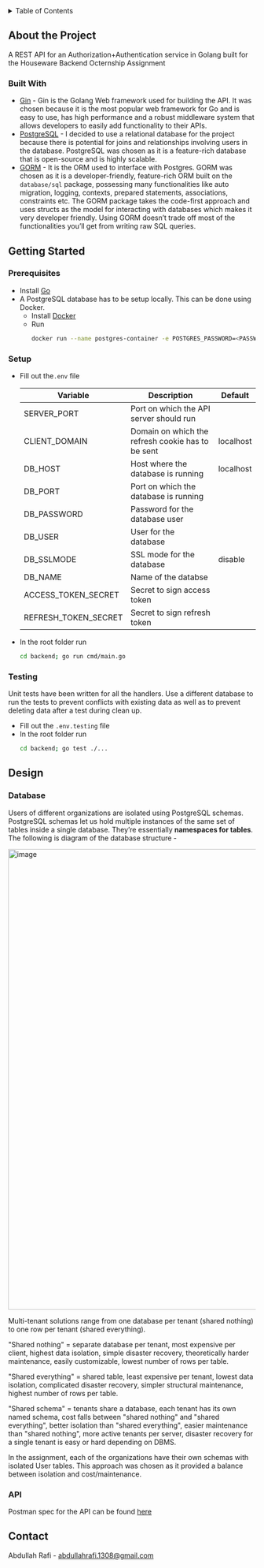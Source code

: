 <!-- TABLE OF CONTENTS -->
<details>
  <summary>Table of Contents</summary>
  <ol>
    <li>
      <a href="#about-the-project">About The Project</a>
      <ul>
        <li><a href="#built-with">Built With</a></li>
      </ul>
    </li>
    <li>
      <a href="#getting-started">Getting Started</a>
      <ul>
        <li><a href="#prerequisites">Prerequisites</a></li>
        <li><a href="#setup">Setup</a></li>
        <li><a href="#testing">Testing</a></li>
      </ul>
    </li>
    <li>
      <a href="#design">Design</a>
      <ul>
        <li><a href="#database">Database</a></li>
        <li><a href="#api">API</a></li>
      </ul>
    </li>
    <li><a href="#contact">Contact</a></li>
  </ol>
</details>

## About the Project
A REST API for an Authorization+Authentication service in Golang built for the Houseware Backend Octernship Assignment

### Built With

* [Gin](https://github.com/gin-gonic/gin) - Gin is the Golang Web framework used for building the API. It was chosen because it is the most popular web framework for Go and is easy to use, has high performance and a robust middleware system that allows developers to easily add functionality to their APIs.
* [PostgreSQL](https://www.postgresql.org) - I decided to use a relational database for the project because there is potential for joins and relationships involving users in the database. PostgreSQL was chosen as it is a feature-rich database that is open-source and is highly scalable.
* [GORM](https://github.com/go-gorm/gorm) - It is the ORM used to interface with Postgres.  GORM was chosen as it is a developer-friendly, feature-rich ORM built on the `database/sql` package, possessing many functionalities like auto migration, logging, contexts, prepared statements, associations, constraints etc. The GORM package takes the code-first approach and uses structs as the model for interacting with databases which makes it very developer friendly. Using GORM doesn’t trade off most of the functionalities you’ll get from writing raw SQL queries.

## Getting Started
### Prerequisites
*  Install [Go](https://go.dev/doc/install)
*  A PostgreSQL database has to be setup locally. This can be done using Docker.
	* Install [Docker](https://docs.docker.com/get-docker/) 
	* Run 
		```sh
		docker run --name postgres-container -e POSTGRES_PASSWORD=<PASSWORD> -e POSTGRES_USER=<USER> -e POSTGRES_DB=<DATABASE> -p <HOST_PORT>:5432 -d postgres
		```

### Setup
* Fill out the`.env` file
	
	| Variable             | Description                                                 | Default        |
	| -------------------- | ----------------------------------------------------------- | -------------- |
	| SERVER_PORT          | Port on which the API server should run                     |
	| CLIENT_DOMAIN        | Domain on which the refresh cookie has to be sent           | localhost      |
	| DB_HOST              | Host where the database is running                          | localhost      |
	| DB_PORT              | Port on which the database is running                       |                |
	| DB_PASSWORD          | Password for the database user                              |                |
	| DB_USER              | User for the database                                       |                |
	| DB_SSLMODE           | SSL mode for the database                                   | disable        |
	| DB_NAME              | Name of the databse                                         |                |
	| ACCESS_TOKEN_SECRET  | Secret to sign access token                                 |                |
	| REFRESH_TOKEN_SECRET | Secret to sign refresh token                                |                |
	
* In the root folder run
	```sh
	cd backend; go run cmd/main.go
	```
	
### Testing
Unit tests have been written for all the handlers. Use a different database to run the tests to prevent conflicts with existing data as well as to prevent deleting data after a test during clean up.

* Fill out the `.env.testing` file
* In the root folder run
	```sh
	cd backend; go test ./...
	```
## Design
### Database 

Users of different organizations are isolated using PostgreSQL schemas. PostgreSQL schemas let us hold multiple instances of the same set of tables inside a single database. They’re essentially **namespaces for tables**. The following is diagram of the database structure -

<img width="935" alt="image" src="https://user-images.githubusercontent.com/76054921/227722806-da1b2fd4-9dca-460f-ae1c-c7f7862ca942.png">


Multi-tenant solutions range from one database per tenant (shared nothing) to one row per tenant (shared everything).

"Shared nothing" = separate database per tenant, most expensive per client, highest data isolation, simple disaster recovery, theoretically harder maintenance, easily customizable, lowest number of rows per table.

"Shared everything" = shared table, least expensive per tenant, lowest data isolation, complicated disaster recovery, simpler structural maintenance, highest number of rows per table.

"Shared schema" = tenants share a database, each tenant has its own named schema, cost falls between "shared nothing" and "shared everything", better isolation than "shared everything", easier maintenance than "shared nothing", more active tenants per server, disaster recovery for a single tenant is easy or hard depending on DBMS.

In the assignment, each of the organizations have their own schemas with isolated User tables. This approach was chosen as it provided a balance between isolation and cost/maintenance.

### API
Postman spec for the API can be found [here](https://www.postman.com/rafikun/workspace/public/collection/18135506-6b30d9b6-7133-4fa4-a0fa-0fde1462a312?action=share&creator=18135506)

## Contact
Abdullah Rafi - abdullahrafi.1308@gmail.com
